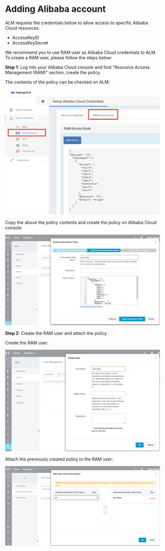 # Adding Alibaba account

ALM requires the credentials below to allow access to specific Alibaba Cloud resources.

* AccessKeyID
* AccessKeySecret

We recommend you to use RAM user as Alibaba Cloud credentials to ALM. To create a RAM user, please follow the steps below:

**Step 1**: Log into your Alibaba Cloud console and find "Resource Access Management \(RAM\)" section, create the policy.

The contents of the policy can be checked on ALM:

![](../../.gitbook/assets/ram-policy.png)

Copy the above the policy contents and create the policy on Alibaba Cloud console:

![](../../.gitbook/assets/create-ram-policy.png)

**Step 2**: Create the RAM user and attach the policy.

Create the RAM user:

![](../../.gitbook/assets/create-ram-user.png)

Attach the previously created policy to the RAM user:

![](../../.gitbook/assets/attach-ram-policy.png)

